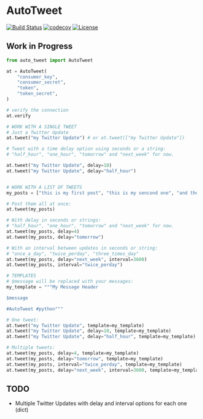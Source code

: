 # AutoTweet

[![Build Status](https://travis-ci.org/wilfredinni/auto-tweet.svg?branch=master)](https://travis-ci.org/wilfredinni/auto-tweet)
[![codecov](https://codecov.io/gh/wilfredinni/auto-tweet/branch/master/graph/badge.svg)](https://codecov.io/gh/wilfredinni/auto-tweet)
[![License](https://img.shields.io/badge/License-Apache%202.0-blue.svg)](https://opensource.org/licenses/Apache-2.0)

## Work in Progress

```python
from auto_tweet import AutoTweet

at = AutoTweet(
    "consumer_key",
    "consumer_secret",
    "token",
    "token_secret",
)

# verify the connection
at.verify

# WORK WITH A SINGLE TWEET
# Just a Twitter Update
at.tweet("my Twitter Update") # or at.tweet(["my Twitter Update"])

# Tweet with a time delay option using seconds or a string:
# "half_hour", "one_hour", "tomorrow" and "next_week" for now.

at.tweet("my Twitter Update", delay=10)
at.tweet("my Twitter Update", delay="half_hour")


# WORK WITH A LIST OF TWEETS
my_posts = ["this is my first post", "this is my sencond one", "and the last one"]

# Post them all at once:
at.tweet(my_posts)

# With delay in seconds or strings:
# "half_hour", "one_hour", "tomorrow" and "next_week" for now.
at.tweet(my_posts, delay=4)
at.tweet(my_posts, delay="tomorrow")

# With an interval between updates in seconds or string:
# "once_a_day", "twice_perday", "three_times_day"
at.tweet(my_posts, delay="next_week", interval=3600)
at.tweet(my_posts, interval="twice_perday")

# TEMPLATES
# $message will be replaced with your messages:
my_template = """My Message Header

$message

#AutoTweet #python"""

# One tweet:
at.tweet("my Twitter Update", template=my_template)
at.tweet("my Twitter Update", delay=10, template=my_template)
at.tweet("my Twitter Update", delay="half_hour", template=my_template)

# Multiple tweets:
at.tweet(my_posts, delay=4, template=my_template)
at.tweet(my_posts, delay="tomorrow", template=my_template)
at.tweet(my_posts, interval="twice_perday", template=my_template)
at.tweet(my_posts, delay="next_week", interval=3600, template=my_template)
```

## TODO

- Multiple Twitter Updates with delay and interval options for each one (dict)
